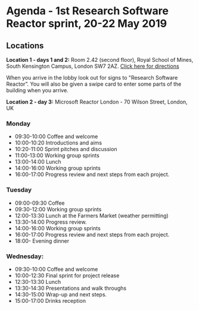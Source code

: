# Agenda - 1st Research Software Reactor sprint, 20-22 May 2019

## Locations

**Location 1 - days 1 and 2:** Room 2.42 (second floor), Royal School of Mines, South Kensington Campus, London SW7 2AZ. [Click here for directions](http://www.imperial.ac.uk/earth-science/about/getting-here/)

When you arrive in the lobby look out for signs to "Research Software Reactor”. You will also be given a swipe card to enter some parts of the building when you arrive.
 
**Location 2 - day 3:** Microsoft Reactor London - 70 Wilson Street, London, UK
 
 
### Monday
 
* 09:30-10:00 Coffee and welcome
* 10:00-10:20 Introductions and aims
* 10:20-11:00 Sprint pitches and discussion
* 11:00-13:00 Working group sprints
* 13:00-14:00 Lunch
* 14:00-16:00 Working group sprints
* 16:00-17:00 Progress review and next steps from each project.
 
### Tuesday
 
* 09:00-09:30 Coffee
* 09:30-12:00 Working group sprints
* 12:00-13:30 Lunch at the Farmers Market (weather permitting)
* 13:30-14:00 Progress review.
* 14:00-16:00 Working group sprints
* 16:00-17:00 Progress review and next steps from each project.
* 18:00-  Evening dinner
 
### Wednesday:
 
* 09:30-10:00 Coffee and welcome
* 10:00-12:30 Final sprint for project release
* 12:30-13:30 Lunch
* 13:30-14:30 Presentations and walk throughs
* 14:30-15:00 Wrap-up and next steps.
* 15:00-17:00 Drinks reception
 
